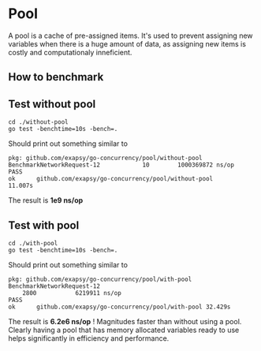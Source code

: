 # Pool

A pool is a cache of pre-assigned items. It's used to prevent assigning new variables when there is a huge amount of data, as assigning new items is costly and computationaly inneficient.

## How to benchmark

## Test without pool

```
cd ./without-pool
go test -benchtime=10s -bench=.
```

Should print out something similar to

```
pkg: github.com/exapsy/go-concurrency/pool/without-pool
BenchmarkNetworkRequest-12            10        1000369872 ns/op
PASS
ok      github.com/exapsy/go-concurrency/pool/without-pool      11.007s
```

The result is
**1e9 ns/op**

## Test with pool

```
cd ./with-pool
go test -benchtime=10s -bench=.
```

Should print out something similar to

```
pkg: github.com/exapsy/go-concurrency/pool/with-pool
BenchmarkNetworkRequest-12    
    2800           6219911 ns/op
PASS
ok      github.com/exapsy/go-concurrency/pool/with-pool 32.429s
```

The result is
**6.2e6 ns/op** ! Magnitudes faster than without using a pool.
Clearly having a pool that has memory allocated variables ready to use helps significantly in efficiency and performance.
